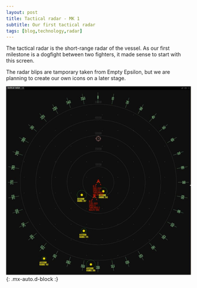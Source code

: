 ```yaml
---
layout: post
title: Tactical radar - MK 1
subtitle: Our first tactical radar
tags: [blog,technology,radar]
---
```

The tactical radar is the short-range radar of the vessel. As our first milestone is a dogfight between two fighters, it made sense to start with this screen.

The radar blips are tamporary taken from Empty Epsilon, but we are planning to create our own icons on a later stage. 

![Tactical](/assets/img/tactical-radar.JPG){: .mx-auto.d-block :}
